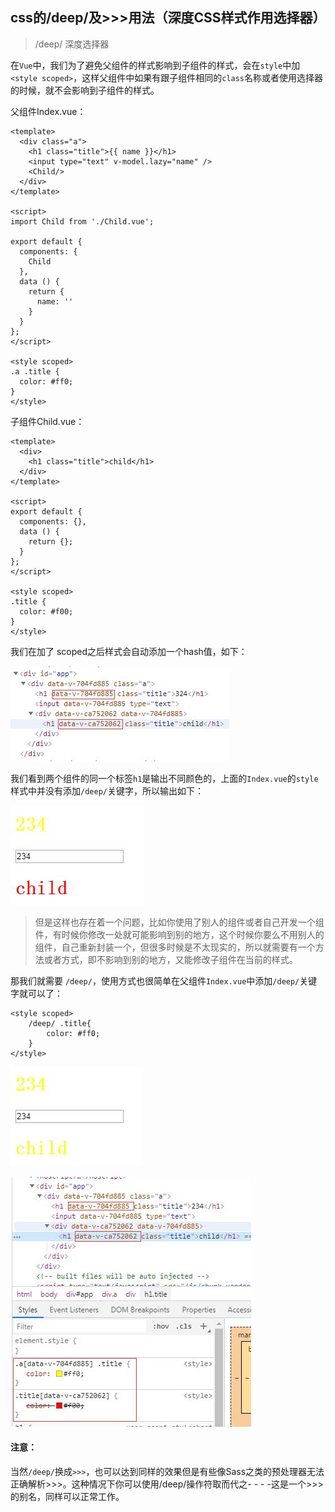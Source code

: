 ## css的/deep/及>>>用法（深度CSS样式作用选择器）

> /deep/ 深度选择器

在`Vue`中，我们为了避免父组件的样式影响到子组件的样式，会在`style`中加`<style scoped>`，这样父组件中如果有跟子组件相同的`class`名称或者使用选择器的时候，就不会影响到子组件的样式。

父组件Index.vue：

```
<template>
  <div class="a">
    <h1 class="title">{{ name }}</h1>
    <input type="text" v-model.lazy="name" />
    <Child/>
  </div>
</template>

<script>
import Child from './Child.vue';

export default {
  components: {
    Child
  },
  data () {
    return {
      name: ''
    }
  }
};
</script>

<style scoped>
.a .title {
  color: #ff0;
}
</style>

```

子组件Child.vue：

```
<template>
  <div>
    <h1 class="title">child</h1>
  </div>
</template>

<script>
export default {
  components: {},
  data () {
    return {};
  }
};
</script>

<style scoped>
.title {
  color: #f00;
}
</style>

```

我们在加了 scoped之后样式会自动添加一个hash值，如下：

![image](./3.jpg)

我们看到两个组件的同一个标签`h1`是输出不同颜色的，上面的`Index.vue`的`style`样式中并没有添加`/deep/`关键字，所以输出如下：

![image](./1.jpg)



> 但是这样也存在着一个问题，比如你使用了别人的组件或者自己开发一个组件，有时候你修改一处就可能影响到别的地方，这个时候你要么不用别人的组件，自己重新封装一个，但很多时候是不太现实的，所以就需要有一个方法或者方式，即不影响到别的地方，又能修改子组件在当前的样式。


那我们就需要 `/deep/`，使用方式也很简单在父组件`Index.vue`中添加`/deep/`关键字就可以了：

```
<style scoped>
    /deep/ .title{
        color: #ff0;
    }
</style>
```

![image](./2.jpg)

![image](./4.jpg)

#### 注意：
当然`/deep/`换成`>>>`，也可以达到同样的效果但是有些像Sass之类的预处理器无法正确解析>>>。这种情况下你可以使用/deep/操作符取而代之- - - -这是一个>>>的别名，同样可以正常工作。
